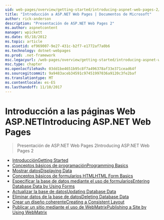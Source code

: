 ```yaml
---
uid: web-pages/overview/getting-started/introducing-aspnet-web-pages-2/index
title: "Introducción a ASP.NET Web Pages | Documentos de Microsoft"
author: rick-anderson
description: "Presentación de ASP.NET Web Pages 2"
ms.author: aspnetcontent
manager: wpickett
ms.date: 05/18/2012
ms.topic: article
ms.assetid: ef969007-9e27-431c-b2f7-e1772af7a0b6
ms.technology: dotnet-webpages
ms.prod: .net-framework
msc.legacyurl: /web-pages/overview/getting-started/introducing-aspnet-web-pages-2
msc.type: chapter
ms.openlocfilehash: 03dd1be4651b95c8f7a496378af33e371cead64f
ms.sourcegitcommit: 9a9483aceb34591c97451997036a9120c3fe2baf
ms.translationtype: MT
ms.contentlocale: es-ES
ms.lasthandoff: 11/10/2017
---
```

<a name="introducing-aspnet-web-pages"></a><span data-ttu-id="6ade6-103">Introducción a las páginas Web ASP.NET</span><span class="sxs-lookup"><span data-stu-id="6ade6-103">Introducing ASP.NET Web Pages</span></span>
====================
> <span data-ttu-id="6ade6-104">Presentación de ASP.NET Web Pages 2</span><span class="sxs-lookup"><span data-stu-id="6ade6-104">Introducing ASP.NET Web Pages 2</span></span>


- [<span data-ttu-id="6ade6-105">Introducción</span><span class="sxs-lookup"><span data-stu-id="6ade6-105">Getting Started</span></span>](getting-started.md)
- [<span data-ttu-id="6ade6-106">Conceptos básicos de programación</span><span class="sxs-lookup"><span data-stu-id="6ade6-106">Programming Basics</span></span>](intro-to-web-pages-programming.md)
- [<span data-ttu-id="6ade6-107">Mostrar datos</span><span class="sxs-lookup"><span data-stu-id="6ade6-107">Displaying Data</span></span>](displaying-data.md)
- [<span data-ttu-id="6ade6-108">Conceptos básicos de formularios HTML</span><span class="sxs-lookup"><span data-stu-id="6ade6-108">HTML Form Basics</span></span>](form-basics.md)
- [<span data-ttu-id="6ade6-109">Especificar la base de datos mediante el uso de formularios</span><span class="sxs-lookup"><span data-stu-id="6ade6-109">Entering Database Data by Using Forms</span></span>](entering-data.md)
- [<span data-ttu-id="6ade6-110">Actualizar la base de datos</span><span class="sxs-lookup"><span data-stu-id="6ade6-110">Updating Database Data</span></span>](updating-data.md)
- [<span data-ttu-id="6ade6-111">Eliminar datos de la base de datos</span><span class="sxs-lookup"><span data-stu-id="6ade6-111">Deleting Database Data</span></span>](deleting-data.md)
- [<span data-ttu-id="6ade6-112">Crear un diseño coherente</span><span class="sxs-lookup"><span data-stu-id="6ade6-112">Creating a Consistent Layout</span></span>](layouts.md)
- [<span data-ttu-id="6ade6-113">Publicar un sitio mediante el uso de WebMatrix</span><span class="sxs-lookup"><span data-stu-id="6ade6-113">Publishing a Site by Using WebMatrix</span></span>](publishing.md)
